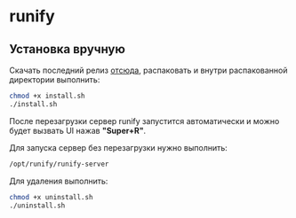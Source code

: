 # runify

## Установка вручную

Скачать последний релиз [отсюда](https://github.com/ReanGD/runify/releases), распаковать и внутри распакованной директории выполнить:

```bash
chmod +x install.sh
./install.sh
```

После перезагрузки сервер runify запустится автоматически и можно будет вызвать UI нажав **"Super+R"**.

Для запуска сервер без перезагрузки нужно выполнить:

```bash
/opt/runify/runify-server
```

Для удаления выполнить:

```bash
chmod +x uninstall.sh
./uninstall.sh
```
